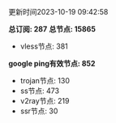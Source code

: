 更新时间2023-10-19 09:42:58

**总订阅: 287**
**总节点: 15865**
- vless节点: 381

**google ping有效节点: 852**
- trojan节点: 130
- ss节点: 473
- v2ray节点: 219
- ssr节点: 30
